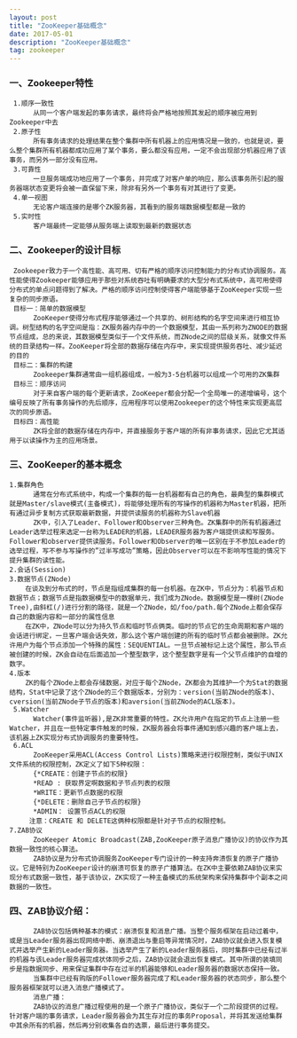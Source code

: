 ```yaml
---
layout: post
title: "ZooKeeper基础概念"
date: 2017-05-01
description: "ZooKeeper基础概念"
tag: zookeeper
---   
```


### 一、Zookeeper特性
     1.顺序一致性
          从同一个客户端发起的事务请求，最终将会严格地按照其发起的顺序被应用到Zookeeper中去
     2.原子性
          所有事务请求的处理结果在整个集群中所有机器上的应用情况是一致的，也就是说，要么整个集群所有机器都成功应用了某个事务，要么都没有应用，一定不会出现部分机器应用了该事务，而另外一部分没有应用。
     3.可靠性
          一旦服务端成功地应用了一个事务，并完成了对客户单的响应，那么该事务所引起的服务器端状态变更将会被一直保留下来，除非有另外一个事务有对其进行了变更。
     4.单一视图
          无论客户端连接的是哪个ZK服务器，其看到的服务端数据模型都是一致的
     5.实时性
          客户端最终一定能够从服务端上读取到最新的数据状态

### 二、Zookeeper的设计目标
     Zookeeper致力于一个高性能、高可用、切有严格的顺序访问控制能力的分布式协调服务。高性能使得Zookeeper能够应用于那些对系统吞吐有明确要求的大型分布式系统中，高可用使得分布式的单点问题得到了解决。严格的顺序访问控制使得客户端能够基于ZooKeeper实现一些复杂的同步原语。
     目标一：简单的数据模型
          ZooKeeper使得分布式程序能够通过一个共享的、树形结构的名字空间来进行相互协调。树型结构的名字空间是指：ZK服务器内存中的一个数据模型，其由一系列称为ZNODE的数据节点组成，总的来说，其数据模型类似于一个文件系统，而ZNode之间的层级关系，就像文件系统的目录结构一样。ZooKeeper将全部的数据存储在内存中，来实现提供服务吞吐、减少延迟的目的
     目标二：集群的构建
          Zookeeper集群通常由一组机器组成，一般为3-5台机器可以组成一个可用的ZK集群
     目标三：顺序访问
          对于来自客户端的每个更新请求，ZooKeeper都会分配一个全局唯一的递增编号，这个编号反映了所有事务操作的先后顺序，应用程序可以使用Zookeeper的这个特性来实现更高层次的同步原语。
     目标四：高性能
          ZK将全部的数据存储在内存中，并直接服务于客户端的所有非事务请求，因此它尤其适用于以读操作为主的应用场景。

### 三、ZooKeeper的基本概念
    1.集群角色
          通常在分布式系统中，构成一个集群的每一台机器都有自己的角色，最典型的集群模式就是Master/slave模式(主备模式)，将能够处理所有的写操作的机器称为Master机器，把所有通过异步复制方式获取最新数据，并提供读服务的机器称为Slave机器
          ZK中，引入了Leader、Follower和Observer三种角色。ZK集群中的所有机器通过Leader选举过程来选定一台称为LEADER的机器，LEADER服务器为客户端提供读和写服务。Follower和observer提供读服务。Follower和Observer的唯一区别在于不参加Leader的选举过程，写不参与写操作的”过半写成功”策略，因此Observer可以在不影响写性能的情况下提升集群的读性能。
    2.会话(Session)
    3.数据节点(ZNode)
        在谈及到分布式的时，节点是指组成集群的每一台机器。在ZK中，节点分为：机器节点和数据节点；数据节点是指数据模型中的数据单元，我们成为ZNode。数据模型是一棵树(ZNode Tree),由斜杠(/)进行分割的路径，就是一个ZNode，如/foo/path.每个ZNode上都会保存自己的数据内容和一部分的属性信息
        在ZK中，ZNode可以分为持久节点和临时节点俩类。临时的节点它的生命周期和客户端的会话进行绑定，一旦客户端会话失效，那么这个客户端创建的所有的临时节点都会被删除。ZK允许用户为每个节点添加一个特殊的属性：SEQUENTIAL。一旦节点被标记上这个属性，那么节点被创建的时候，ZK会自动在后面追加一个整型数字，这个整型数字是有一个父节点维护的自增的数字。
    4.版本
        ZK的每个ZNode上都会存储数据，对应于每个ZNode，ZK都会为其维护一个为Stat的数据结构，Stat中记录了这个ZNode的三个数据版本，分别为：version(当前ZNode的版本)、cversion(当前ZNode子节点的版本)和aversion(当前ZNode的ACL版本)。
     5.Watcher
          Watcher(事件监听器),是ZK非常重要的特性。ZK允许用户在指定的节点上注册一些Watcher，并且在一些特定事件触发的时候，ZK服务器会将事件通知到感兴趣的客户端上去，该机器上ZK实现分布式协调服务的重要特性。
     6.ACL
          ZooKeeper采用ACL(Access Control Lists)策略来进行权限控制，类似于UNIX文件系统的权限控制，ZK定义了如下5种权限：
          {*CREATE：创建子节点的权限}
          *READ : 获取界定啊数据和子节点列表的权限
          *WRITE：更新节点数据的权限
          {*DELETE：删除自己子节点的权限}
          *ADMIN： 设置节点ACL的权限
         注意：CREATE 和 DELETE这俩种权限都是针对子节点的权限控制。
    7.ZAB协议
          ZooKeeper Atomic Broadcast(ZAB,ZooKeeper原子消息广播协议)的协议作为其数据一致性的核心算法。
          ZAB协议是为分布式协调服务ZooKeeper专门设计的一种支持奔溃恢复的原子广播协议。它是特别为ZooKeeper设计的崩溃可恢复的原子广播算法。在ZK中主要依赖ZAB协议来实现分布式数据一致性，基于该协议，ZK实现了一种主备模式的系统架构来保持集群中个副本之间数据的一致性。
          
### 四、ZAB协议介绍：
          ZAB协议包括俩种基本的模式：崩溃恢复和消息广播。当整个服务框架在启动过着中，或是当Leader服务器出现网络中断、崩溃退出与重启等异常情况时，ZAB协议就会进入恢复模式并选举产生新的Leader服务器。当选举产生了新的Leader服务器后，同时集群中已经有过半的机器与该Leader服务器完成状体同步之后，ZAB协议就会退出恢复模式。其中所谓的装填同步是指数据同步、用来保证集群中存在过半的机器能够和Leader服务器的数据状态保持一致。
          当集群中已经有购版的Follower服务器完成了和Leader服务器的状态同步，那么整个服务器框架就可以进入消息广播模式了。
          消息广播：
          ZAB协议的消息广播过程使用的是一个原子广播协议，类似于一个二阶段提供的过程。针对客户端的事务请求，Leader服务器会为其生存对应的事务Proposal，并将其发送给集群中其余所有的机器，然后再分别收集各自的选票，最后进行事务提交。
